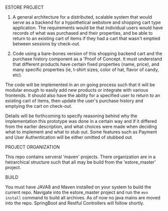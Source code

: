 
ESTORE PROJECT

1. A general architecture for a distributed, scalable system that would serve as a backend for a hypothetical webstore and shopping cart type application. The requirements would be that individual users would have records of what was purchased and their properties, and be able to return to an existing cart of items if they had a cart that wasn't emptied between sessions by check-out.


2. Code using a bare-bones version of this shopping backend cart and the purchase history component as a 'Proof of Concept. It must understand that different products have certain fixed properties (name, price), and many specific properties (ie, t-shirt sizes, color of hat, flavor of candy, etc). 


The code will be implemented in an on going process such that it will be modular enough to easily add new products or integrate with various frontends. It should also have the ability for a specified user to return to an existing cart of items, then update the user's purchase history and emptying the cart on check-out.


Details will be forthcoming to specify reasoning behind why the implementation this prototype was done in a certain way and if it differed from the earlier description, and what choices were made when deciding what to implement and what to stub out.  Some features such as Payment and User Authentication will be either omitted of stubbed out.


PROJECT ORGANIZATION

This repo contains serveral 'maven' projects.  There organization are in a heirarchical structure such that all may be build from the 'estore_master' project.


BUILD

  You must have JAVA8 and Maven installed on your system to build the current repo.  Navigate into the estore_master project and run the `mvn install` command to build all archives.
As of now no java mains are moved into the repo.  SpringBoot and Restful Controllers will follow shortly.
